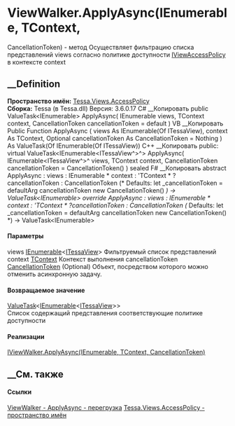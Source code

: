 # ViewWalker<TContext>.ApplyAsync(IEnumerable<ITessaView>, TContext,
CancellationToken) - метод
Осуществляет фильтрацию списка представлений views согласно политике
доступности
[IViewAccessPolicy<TContext>](T_Tessa_Views_AccessPolicy_IViewAccessPolicy_1.htm)
в контексте context
##  __Definition
 **Пространство имён:**
[Tessa.Views.AccessPolicy](N_Tessa_Views_AccessPolicy.htm)  
 **Сборка:** Tessa (в Tessa.dll) Версия: 3.6.0.17
C# __Копировать
     public ValueTask<IEnumerable<ITessaView>> ApplyAsync(
    	IEnumerable<ITessaView> views,
    	TContext context,
    	CancellationToken cancellationToken = default
    )
VB __Копировать
     Public Function ApplyAsync ( 
    	views As IEnumerable(Of ITessaView),
    	context As TContext,
    	Optional cancellationToken As CancellationToken = Nothing
    ) As ValueTask(Of IEnumerable(Of ITessaView))
C++ __Копировать
     public:
    virtual ValueTask<IEnumerable<ITessaView^>^> ApplyAsync(
    	IEnumerable<ITessaView^>^ views, 
    	TContext context, 
    	CancellationToken cancellationToken = CancellationToken()
    ) sealed
F# __Копировать
     abstract ApplyAsync : 
            views : IEnumerable<ITessaView> * 
            context : 'TContext * 
            ?cancellationToken : CancellationToken 
    (* Defaults:
            let _cancellationToken = defaultArg cancellationToken new CancellationToken()
    *)
    -> ValueTask<IEnumerable<ITessaView>> 
    override ApplyAsync : 
            views : IEnumerable<ITessaView> * 
            context : 'TContext * 
            ?cancellationToken : CancellationToken 
    (* Defaults:
            let _cancellationToken = defaultArg cancellationToken new CancellationToken()
    *)
    -> ValueTask<IEnumerable<ITessaView>> 
#### Параметры
views
[IEnumerable](https://learn.microsoft.com/dotnet/api/system.collections.generic.ienumerable-1)<[ITessaView](T_Tessa_Views_ITessaView.htm)>
     Фильтруемый список представлений 
context [TContext](T_Tessa_Views_AccessPolicy_ViewWalker_1.htm)
     Контекст выполнения 
cancellationToken
[CancellationToken](https://learn.microsoft.com/dotnet/api/system.threading.cancellationtoken)
(Optional)
    Объект, посредством которого можно отменить асинхронную задачу.
#### Возвращаемое значение
[ValueTask](https://learn.microsoft.com/dotnet/api/system.threading.tasks.valuetask-1)<[IEnumerable](https://learn.microsoft.com/dotnet/api/system.collections.generic.ienumerable-1)<[ITessaView](T_Tessa_Views_ITessaView.htm)>>  
Список содержащий представления соответствующие политике доступности
#### Реализации
[IViewWalker<TContext>.ApplyAsync(IEnumerable<ITessaView>, TContext,
CancellationToken)](M_Tessa_Views_AccessPolicy_IViewWalker_1_ApplyAsync.htm)  
##  __См. также
#### Ссылки
[ViewWalker<TContext> \- ](T_Tessa_Views_AccessPolicy_ViewWalker_1.htm)
[ApplyAsync -
перегрузка](Overload_Tessa_Views_AccessPolicy_ViewWalker_1_ApplyAsync.htm)
[Tessa.Views.AccessPolicy - пространство имён](N_Tessa_Views_AccessPolicy.htm)
